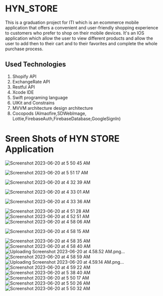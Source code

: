 # HYN_STORE
This is a graduation project for ITI which is an ecommerce mobile application that offers a convenient and user-friendly shopping experience to customers who prefer to shop on their mobile devices.
It's an IOS application which allow the user to view different products and allow the user to add then to their cart and to their favorites and complete the whole purchase process.  
## Used Technologies 
1) Shopify API
2) ExchangeRate API
3) Restful API
4) Xcode IDE
5) Swift programing language
6) UIKit and Constrains
7) MVVM architecture design architecture 
9) Cocopods (Almaofire,SDWebImage, Lottie,FirebaseAuth,FirebaseDatabase,GoogleSignIn)

# Sreen Shots of HYN STORE Application

![Screenshot 2023-06-20 at 5 50 45 AM](https://github.com/Hadia-Yehia/HYN_SHOP/assets/91179363/9f3445a8-3a2a-47ff-bd27-e405c294bb25)

![Screenshot 2023-06-20 at 5 51 17 AM](https://github.com/Hadia-Yehia/HYN_SHOP/assets/91179363/26870bb7-4b63-4bea-8cdb-299f9c12c2ab)

![Screenshot 2023-06-20 at 4 32 39 AM](https://github.com/Hadia-Yehia/HYN_SHOP/assets/91179363/61c0a8dd-9fd0-4ae2-a012-9f06acc72a4f)

![Screenshot 2023-06-20 at 4 33 01 AM](https://github.com/Hadia-Yehia/HYN_SHOP/assets/91179363/3079e4ac-750e-483f-854b-e053252b01d3)

![Screenshot 2023-06-20 at 4 33 36 AM](https://github.com/Hadia-Yehia/HYN_SHOP/assets/91179363/a71accba-9553-44ac-bdb3-d1d56e333b70)

![Screenshot 2023-06-20 at 4 51 28 AM](https://github.com/Hadia-Yehia/HYN_SHOP/assets/91179363/dd29f643-f13b-460c-a9aa-b20cbb388b46)
![Screenshot 2023-06-20 at 4 52 51 AM](https://github.com/Hadia-Yehia/HYN_SHOP/assets/91179363/ecc6c73c-b625-40fc-ad57-1306a0eaecf2)
![Screenshot 2023-06-20 at 4 58 06 AM](https://github.com/Hadia-Yehia/HYN_SHOP/assets/91179363/e93c7144-e28d-463d-b8fa-e69d198a1947)

![Screenshot 2023-06-20 at 4 58 15 AM](https://github.com/Hadia-Yehia/HYN_SHOP/assets/91179363/45415008-7247-4934-a750-9e221c12f10f)

![Screenshot 2023-06-20 at 4 58 35 AM](https://github.com/Hadia-Yehia/HYN_SHOP/assets/91179363/3754c57e-4524-433d-86f1-1e73f5ac1ed6)
![Screenshot 2023-06-20 at 4 58 40 AM](https://github.com/Hadia-Yehia/HYN_SHOP/assets/91179363/7650e0b7-88ae-41b7-beae-ab78e0bcc2c8)
![Uploading Screenshot 2023-06-20 at 4.58.52 AM.png…]()
![Screenshot 2023-06-20 at 4 58 59 AM](https://github.com/Hadia-Yehia/HYN_SHOP/assets/91179363/96b0799b-19d2-4373-9900-f632f81f6c23)
![Uploading Screenshot 2023-06-20 at 4.59.14 AM.png…]()
![Screenshot 2023-06-20 at 4 59 22 AM](https://github.com/Hadia-Yehia/HYN_SHOP/assets/91179363/b736d610-035d-4f78-9563-d92ecfedc622)
![Screenshot 2023-06-20 at 5 38 40 AM](https://github.com/Hadia-Yehia/HYN_SHOP/assets/91179363/b7f18f14-fb03-4674-83b5-e5da1d66e0e0)
![Screenshot 2023-06-20 at 5 50 17 AM](https://github.com/Hadia-Yehia/HYN_SHOP/assets/91179363/4f6b19e7-8700-4e62-a0a4-b6e823f8abe0)
![Screenshot 2023-06-20 at 5 50 26 AM](https://github.com/Hadia-Yehia/HYN_SHOP/assets/91179363/d67328de-dbfa-4725-b011-22c910690e95)
![Screenshot 2023-06-20 at 5 50 32 AM](https://github.com/Hadia-Yehia/HYN_SHOP/assets/91179363/f09aefa7-1901-459e-b407-368e508178dd)




